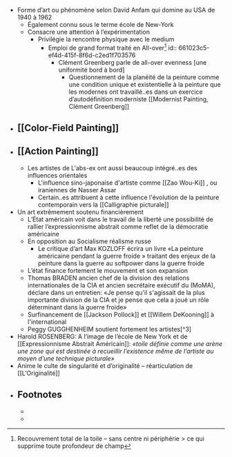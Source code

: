 - Forme d’art ou phénomène selon David Anfam qui domine au USA de 1940 à 1962
	- Également connu sous le terme école de New-York
	- Consacre une attention à l’expérimentation
		- Privilégie la rencontre physique avec le medium
			- Emploi de grand format traité en All-over[^2]
			  id:: 661023c5-ef4d-415f-8f6d-c2ed1f703576
				- Clément Greenberg parle de all-over evenness [une uniformité bord à bord]
					- Questionnement de la planéité de la peinture comme une condition unique et existentielle à la peinture que les modernes ont travaillé..es dans un exercice d’autodéfinition moderniste [[Modernist Painting, Clément Greenberg]]
- ## [[Color-Field Painting]]
- ## [[Action Painting]]
	- Les artistes de L'abs-ex ont aussi beaucoup intégré..es des influences orientales
		- L'influence sino-japonaise d'artiste comme [[Zao Wou-Ki]] , ou iraniennes de Nasser Assar
		- Certain..es attribuent à cette influence l'évolution de la peinture contemporain vers la [[Calligraphie picturale]]
- Un art extrêmement soutenu financièrement
	- L’État américain voit dans le travail de la liberté une possibilité de rallier l’expressionnisme abstrait comme reflet de la démocratie américaine
	- En opposition au Socialisme réalisme russe
		- Le critique d’art Max KOZLOFF écrira un livre «La peinture américaine pendant la guerre froide » traitant des enjeux de la peinture dans la guerre au softpower dans la guerre froide
	- L’état finance fortement le mouvement et son expansion
	- Thomas BRADEN ancien chef de la division des relations internationales de la CIA et ancien secrétaire exécutif du (MoMA), déclare dans un entretien: «Je pense qu'il s'agissait de la plus importante division de la CIA et je pense que cela a joué un rôle déterminant dans la guerre froide»
	- Surfinancement de [[Jackson Pollock]] et [[Willem DeKooning]] à l'international
	- Peggy GUGGHENHEIM soutient fortement les artistes[^3]
- Harold ROSENBERG:  A l’image de l’école de New York et de [[Expressionnisme Abstrait Américain]]: 
  *«toile définie comme une arène une zone qui est destinée à recueillir l’existence même de l’artiste au moyen d’une technique picturale»*
- Anime le culte de singularité et d’originalité – réarticulation de [[L'Originalité]]
- ## Footnotes
	- [^1]:Livre de David Anfam spécialiste de l’expressionnisme abstrait
	  «L’Expressionnisme abstrait n’était pas un mouvement mais un
	  "phénomène"»
	- [^2]: Recouvrement total de la toile – sans centre ni périphérie >
	  ce qui supprime toute profondeur de champ